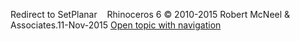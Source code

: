 ---
---

Redirect to SetPlanar&#160;
&#160;
Rhinoceros 6 © 2010-2015 Robert McNeel &amp; Associates.11-Nov-2015
 [Open topic with navigation](setplanar.html) 

